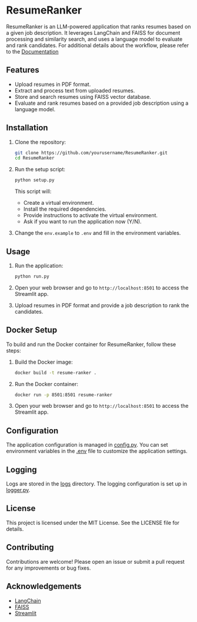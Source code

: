 # ResumeRanker

ResumeRanker is an LLM-powered application that ranks resumes based on a given job description. It leverages LangChain and FAISS for document processing and similarity search, and uses a language model to evaluate and rank candidates.
For additional details about the workflow, please refer to the [Documentation](https://github.com/alimajed92/gen-ai-ResumeRanker/blob/master/docs/documentation.md)

## Features

- Upload resumes in PDF format.
- Extract and process text from uploaded resumes.
- Store and search resumes using FAISS vector database.
- Evaluate and rank resumes based on a provided job description using a language model.

## Installation

1. Clone the repository:
    ```sh
    git clone https://github.com/yourusername/ResumeRanker.git
    cd ResumeRanker
    ```

2. Run the setup script:
    ```sh
    python setup.py
    ```

    This script will:
    - Create a virtual environment.
    - Install the required dependencies.
    - Provide instructions to activate the virtual environment.
    - Ask if you want to run the application now (Y/N).

3. Change the `env.example` to  `.env` and fill in the environment variables.
## Usage

1. Run the application:
    ```sh
    python run.py
    ```

2. Open your web browser and go to `http://localhost:8501` to access the Streamlit app.

3. Upload resumes in PDF format and provide a job description to rank the candidates.

## Docker Setup

To build and run the Docker container for ResumeRanker, follow these steps:

1. Build the Docker image:
    ```sh
    docker build -t resume-ranker .
    ```

2. Run the Docker container:
    ```sh
    docker run -p 8501:8501 resume-ranker
    ```

3. Open your web browser and go to `http://localhost:8501` to access the Streamlit app.

## Configuration

The application configuration is managed in [config.py](http://_vscodecontentref_/0). You can set environment variables in the [.env](http://_vscodecontentref_/1) file to customize the application settings.

## Logging

Logs are stored in the [logs](http://_vscodecontentref_/2) directory. The logging configuration is set up in [logger.py](http://_vscodecontentref_/3).

## License

This project is licensed under the MIT License. See the LICENSE file for details.

## Contributing

Contributions are welcome! Please open an issue or submit a pull request for any improvements or bug fixes.

## Acknowledgements

- [LangChain](https://github.com/langchain-ai/langchain)
- [FAISS](https://github.com/facebookresearch/faiss)
- [Streamlit](https://streamlit.io/)
